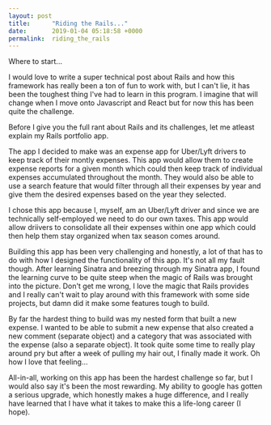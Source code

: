 ```yaml
---
layout: post
title:      "Riding the Rails..."
date:       2019-01-04 05:18:58 +0000
permalink:  riding_the_rails
---
```



Where to start...

I would love to write a super technical post about Rails and how this framework has really been a ton of fun to work with, but I can't lie, it has been the toughest thing I've had to learn in this program. I imagine that will change when I move onto Javascript and React but for now this has been quite the challenge.

Before I give you the full rant about Rails and its challenges, let me atleast explain my Rails portfolio app. 

The app I decided to make was an expense app for Uber/Lyft drivers to keep track of their montly expenses. This app would allow them to create expense reports for a given month which could then keep track of individual expenses accumulated throughout the month. They would also be able to use a search feature that would filter through all their expenses by year and give them the desired expenses based on the year they selected. 

I chose this app because I, myself, am an Uber/Lyft driver and since we are technically self-employed we need to do our own taxes. This app would allow driivers to consolidate all their expenses within one app which could then help them stay organized when tax season comes around. 

Building this app has been very challenging and honestly, a lot of that has to do with how I designed the functionality of this app. It's not all my fault though. After learning Sinatra and breezing through my Sinatra app, I found the learning curve to be quite steep when the magic of Rails was brought into the picture. Don't get me wrong, I love the magic that Rails provides and I really can't wait to play around with this framework with some side projects, but damn did it make some features tough to build.

By far the hardest thing to build was my nested form that built a new expense. I wanted to be able to submit a new expense that also created a new comment (separate object) and a category that was associated with the expense (also a separate object). It took quite some time to really play around pry but after a week of pulling my hair out, I finally made it work. Oh how I love that feeling...

All-in-all, working on this app has been the hardest challenge so far, but I would also say it's been the most rewarding. My ability to google has gotten a serious upgrade, which honestly makes a huge difference, and I really have learned that I have what it takes to make this a life-long career (I hope). 
